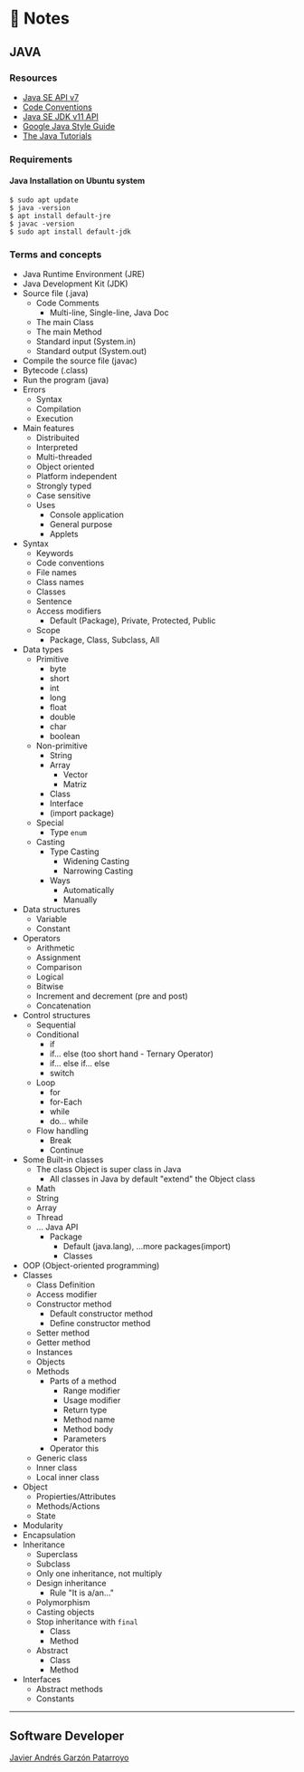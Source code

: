 # :memo: Notes
## JAVA

### Resources
* [Java SE API v7](https://docs.oracle.com/javase/7/docs/api/)
* [Code Conventions](https://www.oracle.com/java/technologies/javase/codeconventions-contents.html)
* [Java SE JDK v11 API](https://docs.oracle.com/en/java/javase/11/docs/api/index.html)
* [Google Java Style Guide](https://google.github.io/styleguide/javaguide.html#s7.1-javadoc-formatting)
* [The Java Tutorials](https://docs.oracle.com/javase/tutorial/index.html)

### Requirements
#### Java Installation on Ubuntu system
```
$ sudo apt update
$ java -version
$ apt install default-jre
$ javac -version
$ sudo apt install default-jdk
```

### Terms and concepts
* Java Runtime Environment (JRE)
* Java Development Kit (JDK)
* Source file (.java)
  - Code Comments
    - Multi-line, Single-line, Java Doc
  - The main Class
  - The main Method
  - Standard input (System.in)
  - Standard output (System.out)
* Compile the source file (javac)
* Bytecode (.class)
* Run the program (java)
* Errors
  - Syntax
  - Compilation
  - Execution
* Main features
  - Distribuited
  - Interpreted
  - Multi-threaded
  - Object oriented
  - Platform independent
  - Strongly typed
  - Case sensitive
  * Uses
    - Console application
    - General purpose
    - Applets
* Syntax
  - Keywords
  - Code conventions
  - File names
  - Class names
  - Classes
  - Sentence
  * Access modifiers
    - Default (Package), Private, Protected, Public
  * Scope
    - Package, Class, Subclass, All
* Data types
  * Primitive
    - byte
    - short
    - int
    - long
    - float
    - double
    - char
    - boolean
  * Non-primitive
    - String
    * Array
      - Vector
      - Matriz
    - Class
    - Interface
    * (import package)
  * Special
    - Type ```enum```
  * Casting
    * Type Casting
      - Widening Casting
      - Narrowing Casting
    * Ways
      - Automatically
      - Manually
* Data structures
  - Variable
  - Constant
* Operators
  - Arithmetic
  - Assignment
  - Comparison
  - Logical
  - Bitwise
  - Increment and decrement (pre and post)
  - Concatenation
* Control structures
  - Sequential
  * Conditional
    - if
    - if... else (too short hand - Ternary Operator)
    - if... else if... else
    - switch
  * Loop
    - for
    - for-Each
    - while
    - do... while
  * Flow handling
    - Break
    - Continue
* Some Built-in classes
  * The class Object is super class in Java
    - All classes in Java by default "extend" the Object class
  - Math
  - String
  - Array
  - Thread
  * ... Java API
    * Package
      - Default (java.lang), ...more packages(import)
      - Classes
* OOP (Object-oriented programming)
* Classes
  - Class Definition
  - Access modifier
  * Constructor method
    - Default constructor method
    - Define constructor method
  - Setter method
  - Getter method
  - Instances
  - Objects
  * Methods
    * Parts of a method
      - Range modifier
      - Usage modifier
      - Return type
      - Method name
      - Method body
      - Parameters
    - Operator this
  - Generic class
  - Inner class
  - Local inner class
* Object
  - Propierties/Attributes
  - Methods/Actions
  - State
* Modularity
* Encapsulation
* Inheritance
  - Superclass
  - Subclass
  - Only one inheritance, not multiply
  * Design inheritance
    - Rule "It is a/an..."
  * Polymorphism
  * Casting objects
  * Stop inheritance with ```final```
    - Class
    - Method
  * Abstract
    - Class
    - Method
* Interfaces
  - Abstract methods
  - Constants

- - -
## Software Developer
[Javier Andrés Garzón Patarroyo](https://www.javierandresgp.com)
